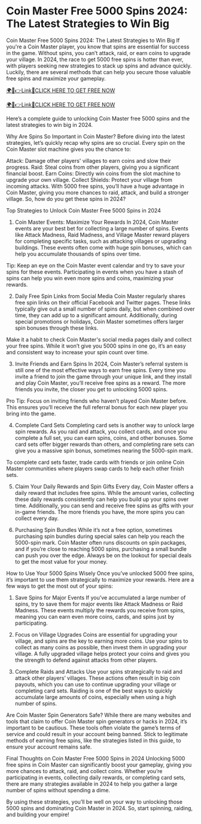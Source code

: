 # Coin Master Free 5000 Spins 2024: The Latest Strategies to Win Big
Coin Master Free 5000 Spins 2024: The Latest Strategies to Win Big
If you're a Coin Master player, you know that spins are essential for success in the game. Without spins, you can’t attack, raid, or earn coins to upgrade your village. In 2024, the race to get 5000 free spins is hotter than ever, with players seeking new strategies to stack up spins and advance quickly. Luckily, there are several methods that can help you secure those valuable free spins and maximize your gameplay.


<a href="http://spacezones.org/rcoinmstr.html" rel="nofollow">🌍📱👉Link📲CLICK HERE TO GET FREE NOW</a>

<a href="http://spacezones.org/rcoinmstr.html" rel="nofollow">🌍📱👉Link📲CLICK HERE TO GET FREE NOW</a>



Here’s a complete guide to unlocking Coin Master free 5000 spins and the latest strategies to win big in 2024.

Why Are Spins So Important in Coin Master?
Before diving into the latest strategies, let’s quickly recap why spins are so crucial. Every spin on the Coin Master slot machine gives you the chance to:

Attack: Damage other players' villages to earn coins and slow their progress.
Raid: Steal coins from other players, giving you a significant financial boost.
Earn Coins: Directly win coins from the slot machine to upgrade your own village.
Collect Shields: Protect your village from incoming attacks.
With 5000 free spins, you’ll have a huge advantage in Coin Master, giving you more chances to raid, attack, and build a stronger village. So, how do you get these spins in 2024?

Top Strategies to Unlock Coin Master Free 5000 Spins in 2024
1. Coin Master Events: Maximize Your Rewards
In 2024, Coin Master events are your best bet for collecting a large number of spins. Events like Attack Madness, Raid Madness, and Village Master reward players for completing specific tasks, such as attacking villages or upgrading buildings. These events often come with huge spin bonuses, which can help you accumulate thousands of spins over time.

Tip: Keep an eye on the Coin Master event calendar and try to save your spins for these events. Participating in events when you have a stash of spins can help you win even more spins and coins, maximizing your rewards.

2. Daily Free Spin Links from Social Media
Coin Master regularly shares free spin links on their official Facebook and Twitter pages. These links typically give out a small number of spins daily, but when combined over time, they can add up to a significant amount. Additionally, during special promotions or holidays, Coin Master sometimes offers larger spin bonuses through these links.

Make it a habit to check Coin Master's social media pages daily and collect your free spins. While it won’t give you 5000 spins in one go, it’s an easy and consistent way to increase your spin count over time.

3. Invite Friends and Earn Spins
In 2024, Coin Master’s referral system is still one of the most effective ways to earn free spins. Every time you invite a friend to join the game through your unique link, and they install and play Coin Master, you’ll receive free spins as a reward. The more friends you invite, the closer you get to unlocking 5000 spins.

Pro Tip: Focus on inviting friends who haven’t played Coin Master before. This ensures you’ll receive the full referral bonus for each new player you bring into the game.

4. Complete Card Sets
Completing card sets is another way to unlock large spin rewards. As you raid and attack, you collect cards, and once you complete a full set, you can earn spins, coins, and other bonuses. Some card sets offer bigger rewards than others, and completing rare sets can give you a massive spin bonus, sometimes nearing the 5000-spin mark.

To complete card sets faster, trade cards with friends or join online Coin Master communities where players swap cards to help each other finish sets.

5. Claim Your Daily Rewards and Spin Gifts
Every day, Coin Master offers a daily reward that includes free spins. While the amount varies, collecting these daily rewards consistently can help you build up your spins over time. Additionally, you can send and receive free spins as gifts with your in-game friends. The more friends you have, the more spins you can collect every day.

6. Purchasing Spin Bundles
While it’s not a free option, sometimes purchasing spin bundles during special sales can help you reach the 5000-spin mark. Coin Master often runs discounts on spin packages, and if you’re close to reaching 5000 spins, purchasing a small bundle can push you over the edge. Always be on the lookout for special deals to get the most value for your money.

How to Use Your 5000 Spins Wisely
Once you’ve unlocked 5000 free spins, it’s important to use them strategically to maximize your rewards. Here are a few ways to get the most out of your spins:

1. Save Spins for Major Events
If you’ve accumulated a large number of spins, try to save them for major events like Attack Madness or Raid Madness. These events multiply the rewards you receive from spins, meaning you can earn even more coins, cards, and spins just by participating.

2. Focus on Village Upgrades
Coins are essential for upgrading your village, and spins are the key to earning more coins. Use your spins to collect as many coins as possible, then invest them in upgrading your village. A fully upgraded village helps protect your coins and gives you the strength to defend against attacks from other players.

3. Complete Raids and Attacks
Use your spins strategically to raid and attack other players’ villages. These actions often result in big coin payouts, which you can use to continue upgrading your village or completing card sets. Raiding is one of the best ways to quickly accumulate large amounts of coins, especially when using a high number of spins.

Are Coin Master Spin Generators Safe?
While there are many websites and tools that claim to offer Coin Master spin generators or hacks in 2024, it’s important to be cautious. These tools often violate the game’s terms of service and could result in your account being banned. Stick to legitimate methods of earning free spins, like the strategies listed in this guide, to ensure your account remains safe.

Final Thoughts on Coin Master Free 5000 Spins in 2024
Unlocking 5000 free spins in Coin Master can significantly boost your gameplay, giving you more chances to attack, raid, and collect coins. Whether you’re participating in events, collecting daily rewards, or completing card sets, there are many strategies available in 2024 to help you gather a large number of spins without spending a dime.

By using these strategies, you’ll be well on your way to unlocking those 5000 spins and dominating Coin Master in 2024. So, start spinning, raiding, and building your empire!
